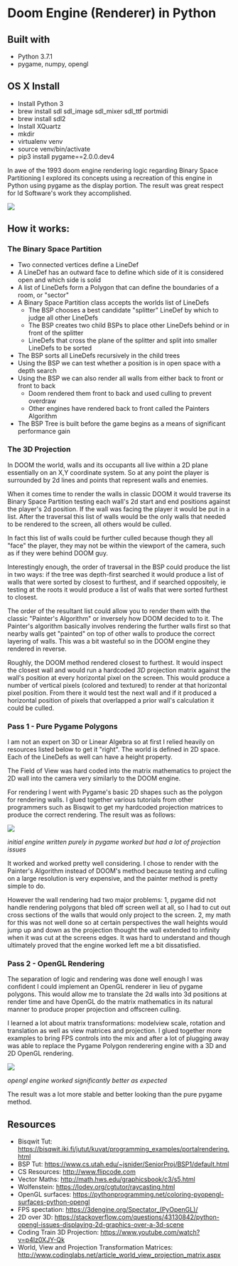 # Doom Engine (Renderer) in Python

## Built with
- Python 3.7.1
- pygame, numpy, opengl

## OS X Install
- Install Python 3
- brew install sdl sdl_image sdl_mixer sdl_ttf portmidi
- brew install sdl2
- Install XQuartz
- mkdir
- virtualenv venv
- source venv/bin/activate
- pip3 install pygame==2.0.0.dev4

In awe of the 1993 doom engine rendering logic regarding Binary Space Partitioning I explored its concepts using a recreation of this engine in Python using pygame as the display portion. The result was great respect for Id Software's work they accomplished.

![](https://github.com/jordansavant/doomengine.python/raw/master/resources/demo_pygame_render.gif)

## How it works:

### The Binary Space Partition
- Two connected vertices define a LineDef
- A LineDef has an outward face to define which side of it is considered open and which side is solid
- A list of LineDefs form a Polygon that can define the boundaries of a room, or "sector"
- A Binary Space Partition class accepts the worlds list of LineDefs
  - The BSP chooses a best candidate "splitter" LineDef by which to judge all other LineDefs
  - The BSP creates two child BSPs to place other LineDefs behind or in front of the splitter
  - LineDefs that cross the plane of the splitter and split into smaller LineDefs to be sorted
- The BSP sorts all LineDefs recursively in the child trees
- Using the BSP we can test whether a position is in open space with a depth search
- Using the BSP we can also render all walls from either back to front or front to back
  - Doom rendered them front to back and used culling to prevent overdraw
  - Other engines have rendered back to front called the Painters Algorithm
- The BSP Tree is built before the game begins as a means of significant performance gain

### The 3D Projection

In DOOM the world, walls and its occupants all live within a 2D plane essentially on an X,Y coordinate system. So at any point the player is surrounded by 2d lines and points that represent walls and enemies.

When it comes time to render the walls in classic DOOM it would traverse its Binary Space Partition testing each wall's 2d start and end positions against the player's 2d position. If the wall was facing the player it would be put in a list. After the traversal this list of walls would be the only walls that needed to be rendered to the screen, all others would be culled.

In fact this list of walls could be further culled because though they all "face" the player, they may not be within the viewport of the camera, such as if they were behind DOOM guy.

Interestingly enough, the order of traversal in the BSP could produce the list in two ways: if the tree was depth-first searched it would produce a list of walls that were sorted by closest to furthest, and if searched oppositely, ie testing at the roots it would produce a list of walls that were sorted furthest to closest.

The order of the resultant list could allow you to render them with the classic "Painter's Algorithm" or inversely how DOOM decided to to it. The Painter's algorithm basically involves rendering the further walls first so that nearby walls get "painted" on top of other walls to produce the correct layering of walls. This was a bit wasteful so in the DOOM engine they rendered in reverse.

Roughly, the DOOM method rendered closest to furthest. It would inspect the closest wall and would run a hardcoded *_3D_* projection matrix against the wall's position at every horizontal pixel on the screen. This would produce a number of vertical pixels (colored and textured) to render at that horizontal pixel position. From there it would test the next wall and if it produced a horizontal position of pixels that overlapped a prior wall's calculation it could be culled.

### Pass 1 - Pure Pygame Polygons

I am not an expert on 3D or Linear Algebra so at first I relied heavily on resources listed below to get it "right". The world is defined in 2D space. Each of the LineDefs as well can have a height property.

The Field of View was hard coded into the matrix mathematics to project the 2D wall into the camera very similarly to the DOOM engine.

For rendering I went with Pygame's basic 2D shapes such as the polygon for rendering walls. I glued together various tutorials from other programmers such as Bisqwit to get my hardcoded projection matrices to produce the correct rendering. The result was as follows:

![](https://github.com/jordansavant/doomengine.python/raw/master/resources/demo_pygame_render.gif)

*initial engine written purely in pygame worked but had a lot of projection issues*

It worked and worked pretty well considering. I chose to render with the Painter's Algorithm instead of DOOM's method because testing and culling on a large resolution is very expensive, and the painter method is pretty simple to do.

However the wall rendering had two major problems: 1, pygame did not handle rendering polygons that bled off screen well at all, so I had to cut out cross sections of the walls that would only project to the screen. 2, my math for this was not well done so at certain perspectives the wall heights would jump up and down as the projection thought the wall extended to infinity when it was cut at the screens edges. It was hard to understand and though ultimately proved that the engine worked left me a bit dissatisfied.

### Pass 2 - OpenGL Rendering

The separation of logic and rendering was done well enough I was confident I could implement an OpenGL renderer in lieu of pygame polygons. This would allow me to translate the 2d walls into 3d positions at render time and have OpenGL do the matrix mathematics in its natural manner to produce proper projection and offscreen culling.

I learned a lot about matrix transformations: modelview scale, rotation and translation as well as view matrices and projection. I glued together more examples to bring FPS controls into the mix and after a lot of plugging away was able to replace the Pygame Polygon renderering engine with a 3D and 2D OpenGL rendering.

![](https://github.com/jordansavant/doomengine.python/raw/master/resources/demo_opengl_render.gif)

*opengl engine worked significantly better as expected*

The result was a lot more stable and better looking than the pure pygame method.

## Resources
- Bisqwit Tut: https://bisqwit.iki.fi/jutut/kuvat/programming_examples/portalrendering.html
- BSP Tut: https://www.cs.utah.edu/~jsnider/SeniorProj/BSP1/default.html
- CS Resources: http://www.flipcode.com
- Vector Maths: http://math.hws.edu/graphicsbook/c3/s5.html
- Wolfenstein: https://lodev.org/cgtutor/raycasting.html
- OpenGL surfaces: https://pythonprogramming.net/coloring-pyopengl-surfaces-python-opengl
- FPS spectation: https://3dengine.org/Spectator_(PyOpenGL)/
- 2D over 3D: https://stackoverflow.com/questions/43130842/python-opengl-issues-displaying-2d-graphics-over-a-3d-scene
- Coding Train 3D Projection: https://www.youtube.com/watch?v=p4Iz0XJY-Qk
- World, View and Projection Transformation Matrices: http://www.codinglabs.net/article_world_view_projection_matrix.aspx
